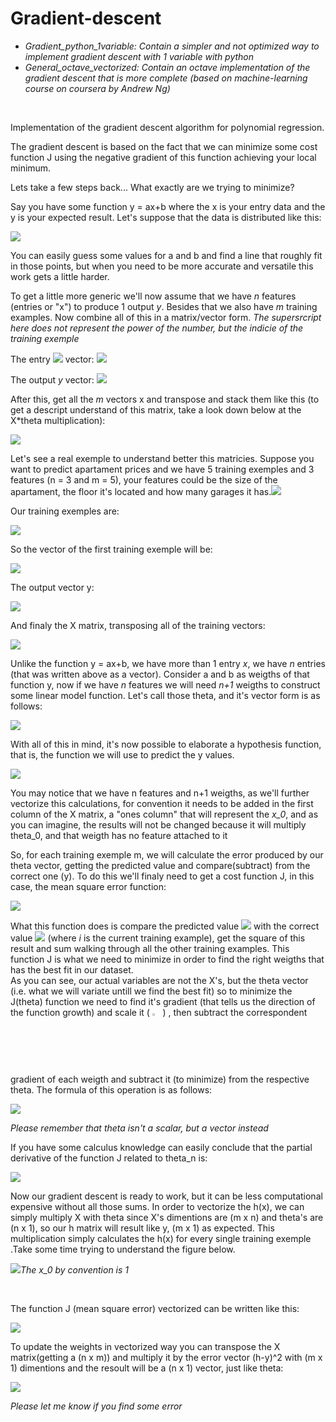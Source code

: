 # Gradient-descent

* *Gradient_python_1variable: Contain a simpler and not optimized way to implement gradient descent with 1 variable with python*
* *General_octave_vectorized: Contain an octave implementation of the gradient descent that is more complete (based on machine-learning course on coursera by Andrew Ng)*
</br>

Implementation of the gradient descent algorithm for polynomial regression.

The gradient descent is based on the fact that we can minimize some cost function J using the negative gradient of this function achieving your local minimum.

Lets take a few steps back... What exactly are we trying to minimize?

Say you have some function y = ax+b where the x is your entry data and the y is your expected result. Let's suppose that the data is distributed like this:

<img src="https://github.com/HenriqueMedeiross/Gradient-descent-study/blob/master/Equations/scatt.PNG?raw=true">

You can easily guess some values for a and b and find a line that roughly fit in those points, but when you need to be more accurate and versatile this work gets a little harder.

To get a little more generic we'll now assume that we have *n* features (entries or "x") to produce 1 output *y*. Besides that we also have *m* training examples. Now combine all of this in a matrix/vector form. *The supersrcript here does not represent the power of the number, but the indicie of the training exemple*

The entry <img src="https://github.com/HenriqueMedeiross/Gradient-descent-study/blob/master/Equations/x^m_n.png?raw=true"> vector:
<img src="https://github.com/HenriqueMedeiross/Gradient-descent-study/blob/master/Equations/x_matrix.png?raw=true">

The output *y* vector: <img src="https://github.com/HenriqueMedeiross/Gradient-descent-study/blob/master/Equations/y_matrix.png?raw=true">

After this, get all the *m* vectors x and transpose and stack them like this (to get a descript understand of this matrix, take a look down below at the X*theta multiplication): 

<img src="https://github.com/HenriqueMedeiross/Gradient-descent-study/blob/master/Equations/X-matrix.png?raw=true">

Let's see a real exemple to understand better this matricies. Suppose you want to predict apartament prices and we have 5 training exemples and 3 features (n = 3 and m = 5), your features could be the size of the apartament, the floor it's located and how many garages it has.<img src="https://github.com/HenriqueMedeiross/Gradient-descent-study/blob/master/Equations/exemple-features-.png?raw=true">

Our training exemples are: 

<img src="https://github.com/HenriqueMedeiross/Gradient-descent-study/blob/master/Equations/exemple-training-exemples.png?raw=true">

So the vector of the first training exemple will be:

<img src="https://github.com/HenriqueMedeiross/Gradient-descent-study/blob/master/Equations/exemple-features-x1.png?raw=true">

The output vector y:

<img src="https://github.com/HenriqueMedeiross/Gradient-descent-study/blob/master/Equations/exemple-y-.png?raw=true">

And finaly the X matrix, transposing all of the training vectors:

<img src="https://github.com/HenriqueMedeiross/Gradient-descent-study/blob/master/Equations/exemple-X.png?raw=true">

Unlike the function y = ax+b, we have more than 1 entry *x*, we have *n* entries (that was written above as a vector). Consider a and b as weigths of that function y, now if we have *n* features we will need *n+1* weigths to construct some linear model function. Let's call those theta, and it's vector form is as follows:

<img src="https://github.com/HenriqueMedeiross/Gradient-descent-study/blob/master/Equations/theta_vector.png?raw=true">

With all of this in mind, it's now possible to elaborate a hypothesis function, that is, the function we will use to predict the y values.


<img src="https://github.com/HenriqueMedeiross/Gradient-descent-study/blob/master/Equations/h(x).png?raw=true">

You may notice that we have n features and n+1 weigths, as we'll further vectorize this calculations, for convention it needs to be added in the first column of the X matrix, a "ones column" that will represent the *x_0*, and as you can imagine, the results will not be changed because it will multiply theta_0, and that weigth has no feature attached to it

So, for each training exemple m, we will calculate the error produced by our theta vector, getting the predicted value and compare(subtract) from the correct one (y). To do this we'll finaly need to get a cost function J, in this case, the mean square error function:
 
<img src="https://github.com/HenriqueMedeiross/Gradient-descent-study/blob/master/Equations/costfunc.png?raw=true">

What this function does is compare the predicted value <img src="https://github.com/HenriqueMedeiross/Gradient-descent-study/blob/master/Equations/h(x^i).png?raw=true"> with the correct value <img src="https://github.com/HenriqueMedeiross/Gradient-descent-study/blob/master/Equations/y^i.png?raw=true"> (where *i* is the current training example), get the square of this result and sum walking through all the other training examples. This function J is what we need to minimize in order to find the right weigths that has the best fit in our dataset.
</br>
As you can see, our actual variables are not the X's, but the theta vector (i.e. what we will variate untill we find the best fit) so to minimize the J(theta) function we need to find it's gradient (that tells us the direction of the function growth) and scale it  (  <img src="https://github.com/HenriqueMedeiross/Gradient-descent-study/blob/master/Equations/frac{1}{2m}.png?raw=true" heigth="2.5%" width="2.5%">  )  , then subtract the correspondent gradient of each weigth and subtract it (to minimize) from the respective theta. The formula of this operation is as follows:

<img src="https://github.com/HenriqueMedeiross/Gradient-descent-study/blob/master/Equations/update%20weights%20function.png?raw=true">

*Please remember that theta isn't a scalar, but a vector instead*

If you have some calculus knowledge can easily conclude that the partial derivative of the function J related to theta_n is:


<img src="https://github.com/HenriqueMedeiross/Gradient-descent-study/blob/master/Equations/gradient-func-J.png?raw=true">


Now our gradient descent is ready to work, but it can be less computational expensive without all those sums. In order to vectorize the h(x), we can simply multiply X with theta since X's dimentions are (m x n) and theta's are (n x 1), so our h matrix will result like y, (m x 1) as expected. This multiplication simply calculates the h(x) for every single training exemple .Take some time trying to understand the figure below.

<img src="https://github.com/HenriqueMedeiross/Gradient-descent-study/blob/master/Equations/vect-h(x)-eq.png?raw=true">*The x_0 by convention is 1*


</br>

The function J (mean square error) vectorized can be written like this:  

<img src="https://github.com/HenriqueMedeiross/Gradient-descent-study/blob/master/Equations/mean-square-vect-.png?raw=true">

To update the weights in vectorized way you can transpose the X matrix(getting a (n x m)) and multiply it by the error vector (h-y)^2 with (m x 1) dimentions and the resoult will be a (n x 1) vector, just like theta:

<img src="https://github.com/HenriqueMedeiross/Gradient-descent-study/blob/master/Equations/update-weights-function-vect.png?raw=true">


*Please let me know if you find some error*


